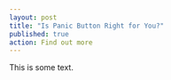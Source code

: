 ```yaml
---
layout: post
title: "Is Panic Button Right for You?"
published: true
action: Find out more
---
```


This is some text.